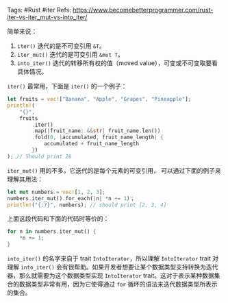 Tags: #Rust #iter 
Refs: https://www.becomebetterprogrammer.com/rust-iter-vs-iter_mut-vs-into_iter/

简单来说：
1. `iter()` 迭代的是不可变引用 `&T`。
2. `iter_mut()` 迭代的是可变引用 `&mut T`。
3. `into_iter()` 迭代的转移所有权的值（moved value），可变或不可变取要看具体情况。

`iter()` 最常用，下面是 `iter()` 的一个例子：

```rust
let fruits = vec!["Banana", "Apple", "Grapes", "Pineapple"];
println!(
	"{}",
	fruits
		.iter()
		.map(|fruit_name: &&str| fruit_name.len())
		.fold(0, |accumulated, fruit_name_length| {
			accumulated + fruit_name_length
		})
); // Should print 26
```
`iter_mut()` 用的不多，它迭代的是每个元素的可变引用， 可以通过下面的例子来理解其用法：

```rust
let mut numbers = vec![1, 2, 3];
numbers.iter_mut().for_each(|n| *n += 1)；
println!("{:?}", numbers); // should print [2, 3, 4]
```

上面这段代码和下面的代码时等价的：

```rust
for n in numbers.iter_mut() {
	*n += 1;
}
```

`into_iter()` 的名字来自于 trait `IntoIterator`，所以理解 `IntoIterator` trait 对理解 `into_iter()` 会有很帮助。如果开发者想要让某个数据类型支持转换为迭代器，那么就需要为这个数据类型实现 `IntoIterator` trait。这对于表示某种数据集合的数据类型非常有用，因为它使得通过 `for` 循环的语法来迭代数据类型所表示的集合。 